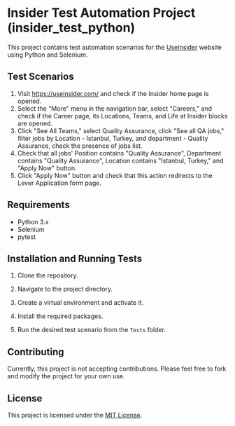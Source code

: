 # Insider Test Automation Project (insider_test_python)

This project contains test automation scenarios for the [UseInsider](https://useinsider.com) website using Python and Selenium.

## Test Scenarios

1. Visit https://useinsider.com/ and check if the Insider home page is opened.
2. Select the "More" menu in the navigation bar, select "Careers," and check if the Career page, its Locations, Teams, and Life at Insider blocks are opened.
3. Click "See All Teams," select Quality Assurance, click "See all QA jobs," filter jobs by Location - Istanbul, Turkey, and department - Quality Assurance, check the presence of jobs list.
4. Check that all jobs' Position contains "Quality Assurance", Department contains "Quality Assurance", Location contains "Istanbul, Turkey," and "Apply Now" button.
5. Click "Apply Now" button and check that this action redirects to the Lever Application form page.

## Requirements

- Python 3.x
- Selenium
- pytest

## Installation and Running Tests

1. Clone the repository.


2. Navigate to the project directory.


3. Create a virtual environment and activate it.


4. Install the required packages.


5. Run the desired test scenario from the `Tests` folder.


## Contributing

Currently, this project is not accepting contributions. Please feel free to fork and modify the project for your own use.

## License

This project is licensed under the [MIT License](https://opensource.org/licenses/MIT).


